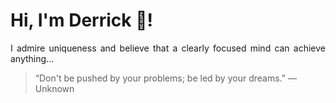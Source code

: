 # Hi, I'm Derrick 👋!
<p align="justify">I admire uniqueness and believe that a clearly focused mind can achieve anything...</p> 
<!-- #quote-start -->
<blockquote>&ldquo;Don't be pushed by your problems; be led by your dreams.&rdquo; &mdash; <footer>Unknown</footer></blockquote>
<!-- #quote-end -->
